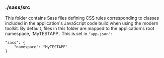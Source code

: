 ### ./sass/src

This folder contains Sass files defining CSS rules corresponding to classes
included in the application's JavaScript code build when using the modern toolkit.
By default, files in this folder are mapped to the application's root namespace, 'MyTESTAPP'.
This is set in `"app.json"`:

    "sass": {
        "namespace": "MyTESTAPP"
    }